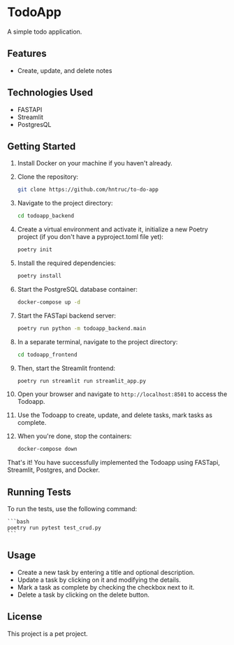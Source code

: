 # TodoApp

A simple todo application.

## Features

- Create, update, and delete notes

## Technologies Used

- FASTAPI
- Streamlit
- PostgresQL

## Getting Started

1. Install Docker on your machine if you haven't already.

2. Clone the repository:

    ```bash
    git clone https://github.com/hntruc/to-do-app
    ```

3. Navigate to the project directory:

    ```bash
    cd todoapp_backend
    ```

4. Create a virtual environment and activate it, initialize a new Poetry project (if you don't have a pyproject.toml file yet):

    ```bash
    poetry init
    ```

5. Install the required dependencies:

    ```bash
    poetry install
    ```

6. Start the PostgreSQL database container:

    ```bash
    docker-compose up -d
    ```

7. Start the FASTapi backend server:

    ```bash
    poetry run python -m todoapp_backend.main
    ```

8. In a separate terminal, navigate to the project directory:

    ```bash
    cd todoapp_frontend
    ```

8. Then, start the Streamlit frontend:

    ```bash
    poetry run streamlit run streamlit_app.py
    ```

9. Open your browser and navigate to `http://localhost:8501` to access the Todoapp.

10. Use the Todoapp to create, update, and delete tasks, mark tasks as complete.

11. When you're done, stop the containers:

    ```bash
    docker-compose down
    ```

That's it! You have successfully implemented the Todoapp using FASTapi, Streamlit, Postgres, and Docker.

## Running Tests

To run the tests, use the following command:

    ```bash
    poetry run pytest test_crud.py
    ```

## Usage

- Create a new task by entering a title and optional description.
- Update a task by clicking on it and modifying the details.
- Mark a task as complete by checking the checkbox next to it.
- Delete a task by clicking on the delete button.

## License

This project is a pet project.